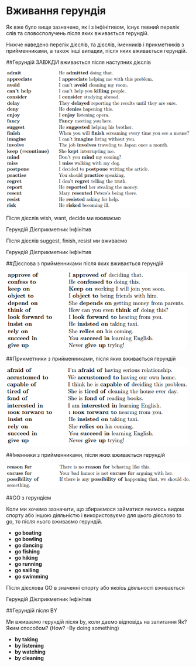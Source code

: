 # Вживання герундiя

<p>Як вже було вище зазначено, як і з інфінітивом, існує певний перелік слів та словосполучень після яких вживається герундій.</p>

<p>Нижче наведено перелік дієслів, та дієслів, іменників і прикметників з прийменниками, а також інші випадки, після яких вживається герундій.</p>

##Герундій ЗАВЖДИ вживається після наступних дієслів

![](192_p2.png)

<quiz correctLabel="correct" incorrectLabel="incorrect" checkLabel="check">
    <question text="">
        <p>Після дієслів wish, want, decide ми вживаємо</p>
        <answer>Герундій</answer>
        <answer>Дієприкметник</answer>
        <answer correct>Інфінітив</answer>
    </question>
    <question text="">
        <p>Після дієслів suggest, finish, resist ми вживаємо</p>
        <answer correct>Герундій</answer>
        <answer>Дієприкметник</answer>
        <answer>Інфінітив</answer>
    </question>
</quiz>

##Дієслова з прийменниками після яких вживається герундій

![](192_p3.png)

##Прикметники з прийменниками, після яких вживається герундій

![](192_p4.png)

##Іменники з прийменниками, після яких вживається герундій

![](192_p5.png)

##GO з герундієм

<p>Коли ми хочемо зазначити, що збираємося займатися якимось видом спорту або іншою діяльністю і використовуємо для цього дієслово to go, то після нього вживаємо герундій.</p>

<ul>
<li><b>go boating</b></li>
<li><b>go bowling</b></li>
<li><b>go dancing</b></li>
<li><b>go fishing</b></li>
<li><b>go hiking</b></li>
<li><b>go running</b></li>
<li><b>go sailing</b></li>
<li><b>go swimming</b></li>
</ul>

<quiz correctLabel="correct" incorrectLabel="incorrect" checkLabel="check">
    <question text="">
        <p>Після дієслова GO в значенні спорту або якоїсь діяльності вживається</p>
        <answer>Герундій</answer>
        <answer correct>Дієприкметник</answer>
        <answer>Інфінітив</answer>
    </question>
</quiz>

##Герундій після BY

<p>Ми вживаємо герундій після by, коли даємо відповідь на запитання Як? Яким способом? (How? –By doing something)</p>

<ul>
<li><b>by taking</b></li>
<li><b>by listening</b></li>
<li><b>by watching</b></li>
<li><b>by cleaning</b></li>
</ul>